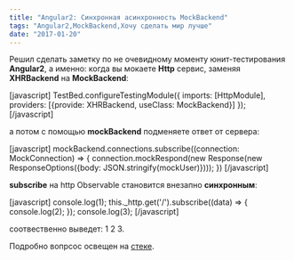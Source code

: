 ```yaml
---
title: "Angular2: Синхронная асинхронность MockBackend"
tags: "Angular2,MockBackend,Хочу сделать мир лучше"
date: "2017-01-20"
---
```


Решил сделать заметку по не очевидному моменту юнит-тестирования **Angular2**, а именно: когда вы мокаете **Http** сервис, заменяя **XHRBackend** на **MockBackend**:

\[javascript\] TestBed.configureTestingModule({ imports: \[HttpModule\], providers: \[{provide: XHRBackend, useClass: MockBackend}\] }); \[/javascript\]

а потом с помощью **mockBackend** подменяете ответ от сервера:

\[javascript\] mockBackend.connections.subscribe((connection: MockConnection) => { connection.mockRespond(new Response(new ResponseOptions({body: JSON.stringify(mockUser)}))); }) \[/javascript\]

**subscribe** на http Observable становится внезапно **синхронным**:

\[javascript\] console.log(1); this.\_http.get('/').subscribe((data) => { console.log(2); }); console.log(3); \[/javascript\]

соотвественно выведет: 1 2 3.

Подробно вопрсос освещен на [стеке](https://stackoverflow.com/questions/41273244/angular-testing-http-with-mockbackend-is-async-really-required).
